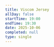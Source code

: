 ```yaml
---
title: Viscom Jersey
allDay: false
startTime: 19:00
endTime: 19:30
date: 2025-10-06
completed: null
type: single
---
```

